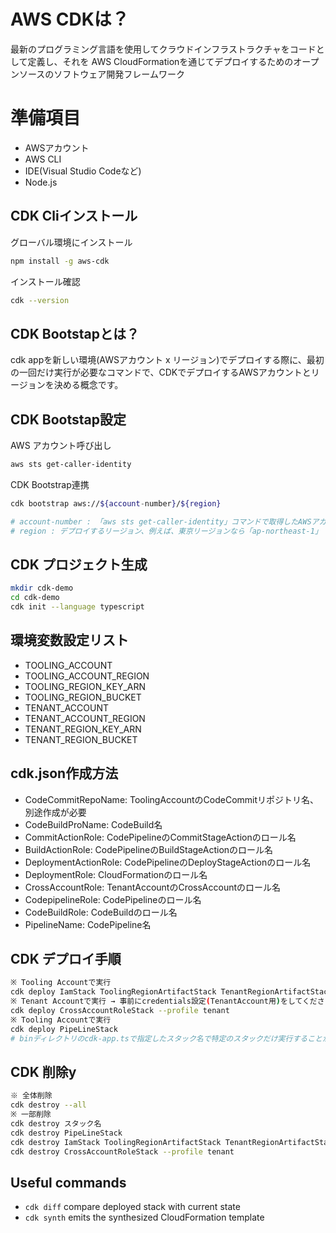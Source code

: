 # AWS CDKは？
最新のプログラミング言語を使用してクラウドインフラストラクチャをコードとして定義し、それを AWS CloudFormationを通じてデプロイするためのオープンソースのソフトウェア開発フレームワーク

# 準備項目
 - AWSアカウント
 - AWS CLI
 - IDE(Visual Studio Codeなど)
 - Node.js

## CDK Cliインストール
グローバル環境にインストール
```bash
npm install -g aws-cdk
```
インストール確認
```bash
cdk --version
```
## CDK Bootstapとは？
cdk appを新しい環境(AWSアカウント x リージョン)でデプロイする際に、最初の一回だけ実行が必要なコマンドで、CDKでデプロイするAWSアカウントとリージョンを決める概念です。

## CDK Bootstap設定
AWS アカウント呼び出し
```bash
aws sts get-caller-identity
```
CDK Bootstrap連携
```bash
cdk bootstrap aws://${account-number}/${region}

# account-number : 「aws sts get-caller-identity」コマンドで取得したAWSアカウント
# region : デプロイするリージョン、例えば、東京リージョンなら「ap-northeast-1」
```

## CDK プロジェクト生成
```bash
mkdir cdk-demo
cd cdk-demo
cdk init --language typescript
```

## 環境変数設定リスト
 - TOOLING_ACCOUNT
 - TOOLING_ACCOUNT_REGION
 - TOOLING_REGION_KEY_ARN
 - TOOLING_REGION_BUCKET
 - TENANT_ACCOUNT
 - TENANT_ACCOUNT_REGION
 - TENANT_REGION_KEY_ARN
 - TENANT_REGION_BUCKET

## cdk.json作成方法
 - CodeCommitRepoName: ToolingAccountのCodeCommitリポジトリ名、別途作成が必要
 - CodeBuildProName: CodeBuild名
 - CommitActionRole: CodePipelineのCommitStageActionのロール名
 - BuildActionRole: CodePipelineのBuildStageActionのロール名
 - DeploymentActionRole: CodePipelineのDeployStageActionのロール名
 - DeploymentRole: CloudFormationのロール名
 - CrossAccountRole: TenantAccountのCrossAccountのロール名
 - CodepipelineRole: CodePipelineのロール名
 - CodeBuildRole: CodeBuildのロール名
 - PipelineName: CodePipeline名

## CDK デプロイ手順
```bash
※ Tooling Accountで実行
cdk deploy IamStack ToolingRegionArtifactStack TenantRegionArtifactStack
※ Tenant Accountで実行 → 事前にcredentials設定(TenantAccount用)をしてください。
cdk deploy CrossAccountRoleStack --profile tenant
※ Tooling Accountで実行
cdk deploy PipeLineStack
# binディレクトリのcdk-app.tsで指定したスタック名で特定のスタックだけ実行することができる。 
```
## CDK 削除y
```bash
※ 全体削除
cdk destroy --all
※ 一部削除
cdk destroy スタック名
cdk destroy PipeLineStack
cdk destroy IamStack ToolingRegionArtifactStack TenantRegionArtifactStack
cdk destroy CrossAccountRoleStack --profile tenant
```

## Useful commands
* `cdk diff`        compare deployed stack with current state
* `cdk synth`       emits the synthesized CloudFormation template
